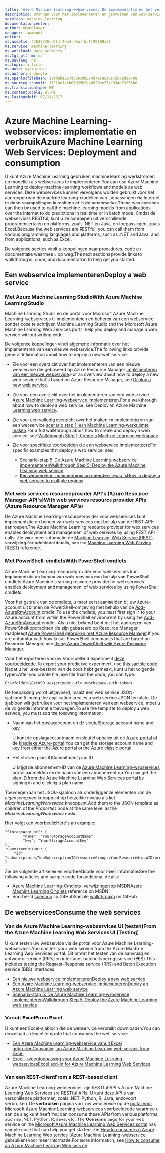 ```yaml
---
title: 'Azure Machine Learning-webservices: De implementatie en het verbruik | Microsoft Docs'
description: Bronnen voor het implementeren en gebruiken van web-services.
services: machine-learning
documentationcenter: 
author: vDonGlover
manager: raymondl
editor: 
ms.assetid: 47635376-d1f4-4ea4-a6af-bd1f99f69a69
ms.service: machine-learning
ms.workload: data-services
ms.tgt_pltfrm: na
ms.devlang: na
ms.topic: article
ms.date: 04/19/2017
ms.author: v-donglo
ms.openlocfilehash: 18edabe267ec06c08074d7a7a6d71435cedc8489
ms.sourcegitcommit: f537befafb079256fba0529ee554c034d73f36b0
ms.translationtype: MT
ms.contentlocale: nl-NL
ms.lasthandoff: 07/11/2017
---
```

# <a name="azure-machine-learning-web-services-deployment-and-consumption"></a><span data-ttu-id="20e9c-103">Azure Machine Learning-webservices: implementatie en verbruik</span><span class="sxs-lookup"><span data-stu-id="20e9c-103">Azure Machine Learning Web Services: Deployment and consumption</span></span>
<span data-ttu-id="20e9c-104">U kunt Azure Machine Learning gebruiken machine learning werkstromen en modellen als webservices te implementeren.</span><span class="sxs-lookup"><span data-stu-id="20e9c-104">You can use Azure Machine Learning to deploy machine-learning workflows and models as web services.</span></span> <span data-ttu-id="20e9c-105">Deze webservices kunnen vervolgens worden gebruikt voor het aanroepen van de machine learning-modellen van toepassingen via Internet te doen voorspellingen in realtime of in de batchmodus.</span><span class="sxs-lookup"><span data-stu-id="20e9c-105">These web services can then be used to call the machine-learning models from applications over the Internet to do predictions in real time or in batch mode.</span></span> <span data-ttu-id="20e9c-106">Omdat de webservices RESTful, kunt u ze aanroepen uit verschillende programmeertalen en platforms, zoals .NET en Java, en toepassingen, zoals Excel.</span><span class="sxs-lookup"><span data-stu-id="20e9c-106">Because the web services are RESTful, you can call them from various programming languages and platforms, such as .NET and Java, and from applications, such as Excel.</span></span>

<span data-ttu-id="20e9c-107">De volgende secties vindt u koppelingen naar procedures, code en documentatie waarmee u op weg.</span><span class="sxs-lookup"><span data-stu-id="20e9c-107">The next sections provide links to walkthroughs, code, and documentation to help get you started.</span></span>

## <a name="deploy-a-web-service"></a><span data-ttu-id="20e9c-108">Een webservice implementeren</span><span class="sxs-lookup"><span data-stu-id="20e9c-108">Deploy a web service</span></span>
### <a name="with-azure-machine-learning-studio"></a><span data-ttu-id="20e9c-109">Met Azure Machine Learning Studio</span><span class="sxs-lookup"><span data-stu-id="20e9c-109">With Azure Machine Learning Studio</span></span>
<span data-ttu-id="20e9c-110">Machine Learning Studio en de portal voor Microsoft Azure Machine Learning-webservices te implementeren en beheren van een webservice zonder code te schrijven.</span><span class="sxs-lookup"><span data-stu-id="20e9c-110">Machine Learning Studio and the Microsoft Azure Machine Learning Web Services portal help you deploy and manage a web service without writing code.</span></span>

<span data-ttu-id="20e9c-111">De volgende koppelingen vindt algemene informatie over het implementeren van een nieuwe webservice:</span><span class="sxs-lookup"><span data-stu-id="20e9c-111">The following links provide general Information about how to deploy a new web service:</span></span>

* <span data-ttu-id="20e9c-112">Zie voor een overzicht over het implementeren van een nieuwe webservice die gebaseerd op Azure Resource Manager [implementeren van een nieuwe webservice](machine-learning-webservice-deploy-a-web-service.md).</span><span class="sxs-lookup"><span data-stu-id="20e9c-112">For an overview about how to deploy a new web service that's based on Azure Resource Manager, see [Deploy a new web service](machine-learning-webservice-deploy-a-web-service.md).</span></span>
* <span data-ttu-id="20e9c-113">Zie voor een overzicht over het implementeren van een webservice [Azure Machine Learning-webservice implementeren](machine-learning-publish-a-machine-learning-web-service.md).</span><span class="sxs-lookup"><span data-stu-id="20e9c-113">For a walkthrough about how to deploy a web service, see [Deploy an Azure Machine Learning web service](machine-learning-publish-a-machine-learning-web-service.md).</span></span>
* <span data-ttu-id="20e9c-114">Zie voor een volledig overzicht over het maken en implementeren van een webservice [scenario stap 1: een Machine Learning-werkruimte maken](machine-learning-walkthrough-1-create-ml-workspace.md).</span><span class="sxs-lookup"><span data-stu-id="20e9c-114">For a full walkthrough about how to create and deploy a web service, see [Walkthrough Step 1: Create a Machine Learning workspace](machine-learning-walkthrough-1-create-ml-workspace.md).</span></span>
* <span data-ttu-id="20e9c-115">Zie voor specifieke voorbeelden die een webservice implementeert:</span><span class="sxs-lookup"><span data-stu-id="20e9c-115">For specific examples that deploy a web service, see:</span></span>

  * [<span data-ttu-id="20e9c-116">Scenario-stap 5: De Azure Machine Learning-webservice implementeren</span><span class="sxs-lookup"><span data-stu-id="20e9c-116">Walkthrough Step 5: Deploy the Azure Machine Learning web service</span></span>](machine-learning-walkthrough-5-publish-web-service.md)
  * [<span data-ttu-id="20e9c-117">Een webservice implementeren op meerdere regio 's</span><span class="sxs-lookup"><span data-stu-id="20e9c-117">How to deploy a web service to multiple regions</span></span>](machine-learning-how-to-deploy-to-multiple-regions.md)

### <a name="with-web-services-resource-provider-apis-azure-resource-manager-apis"></a><span data-ttu-id="20e9c-118">Met web services resourceprovider API's (Azure Resource Manager-API's)</span><span class="sxs-lookup"><span data-stu-id="20e9c-118">With web services resource provider APIs (Azure Resource Manager APIs)</span></span>
<span data-ttu-id="20e9c-119">De Azure Machine Learning-resourceprovider voor webservices kunt implementatie en beheer van web-services met behulp van de REST API-aanroepen.</span><span class="sxs-lookup"><span data-stu-id="20e9c-119">The Azure Machine Learning resource provider for web services enables deployment and management of web services by using REST API calls.</span></span> <span data-ttu-id="20e9c-120">Zie voor meer informatie de [Machine Learning Web Service (REST)](/rest/api/machinelearning/index) verwijzing.</span><span class="sxs-lookup"><span data-stu-id="20e9c-120">For additional details, see the [Machine Learning Web Service (REST)](/rest/api/machinelearning/index) reference.</span></span>

<!-- [Machine Learning Web Service (REST)](https://msdn.microsoft.com/library/azure/mt767538.aspx) reference. -->


### <a name="with-powershell-cmdlets"></a><span data-ttu-id="20e9c-121">Met PowerShell-cmdlets</span><span class="sxs-lookup"><span data-stu-id="20e9c-121">With PowerShell cmdlets</span></span>
<span data-ttu-id="20e9c-122">Azure Machine Learning-resourceprovider voor webservices kunt implementatie en beheer van web-services met behulp van PowerShell-cmdlets.</span><span class="sxs-lookup"><span data-stu-id="20e9c-122">Azure Machine Learning resource provider for web services enables deployment and management of web services by using PowerShell cmdlets.</span></span>

<span data-ttu-id="20e9c-123">Voor het gebruik van de cmdlets, u moet eerst aanmelden bij uw Azure-account uit binnen de PowerShell-omgeving met behulp van de [Add-AzureRmAccount](https://msdn.microsoft.com/library/mt619267.aspx) cmdlet.</span><span class="sxs-lookup"><span data-stu-id="20e9c-123">To use the cmdlets, you must first sign in to your Azure account from within the PowerShell environment by using the [Add-AzureRmAccount](https://msdn.microsoft.com/library/mt619267.aspx) cmdlet.</span></span> <span data-ttu-id="20e9c-124">Als u niet bekend bent met het aanroepen van PowerShell-opdrachten die zijn gebaseerd op Resource Manager, raadpleegt [Azure PowerShell gebruiken met Azure Resource Manager](../azure-resource-manager/powershell-azure-resource-manager.md#log-in-to-your-azure-account).</span><span class="sxs-lookup"><span data-stu-id="20e9c-124">If you are unfamiliar with how to call PowerShell commands that are based on Resource Manager, see [Using Azure PowerShell with Azure Resource Manager](../azure-resource-manager/powershell-azure-resource-manager.md#log-in-to-your-azure-account).</span></span>

<span data-ttu-id="20e9c-125">Voor het exporteren van uw Voorspellend experiment [deze voorbeeldcode](https://github.com/ritwik20/AzureML-WebServices).</span><span class="sxs-lookup"><span data-stu-id="20e9c-125">To export your predictive experiment, use [this sample code](https://github.com/ritwik20/AzureML-WebServices).</span></span> <span data-ttu-id="20e9c-126">Nadat u het .exe-bestand van de code hebt gemaakt, kunt u het volgende typen:</span><span class="sxs-lookup"><span data-stu-id="20e9c-126">After you create the .exe file from the code, you can type:</span></span>

    C:\<folder>\GetWSD <experiment-url> <workspace-auth-token>

<span data-ttu-id="20e9c-127">De toepassing wordt uitgevoerd, maakt een web service JSON-sjabloon.</span><span class="sxs-lookup"><span data-stu-id="20e9c-127">Running the application creates a web service JSON template.</span></span> <span data-ttu-id="20e9c-128">De sjabloon wilt gebruiken voor het implementeren van een webservice, moet u de volgende informatie toevoegen:</span><span class="sxs-lookup"><span data-stu-id="20e9c-128">To use the template to deploy a web service, you must add the following information:</span></span>

* <span data-ttu-id="20e9c-129">Naam van het opslagaccount en de sleutel</span><span class="sxs-lookup"><span data-stu-id="20e9c-129">Storage account name and key</span></span>

    <span data-ttu-id="20e9c-130">U kunt de opslagaccountnaam en sleutel ophalen uit de [Azure-portal](https://portal.azure.com/) of de [klassieke Azure-portal](http://manage.windowsazure.com/).</span><span class="sxs-lookup"><span data-stu-id="20e9c-130">You can get the storage account name and key from either the [Azure portal](https://portal.azure.com/) or the [Azure classic portal](http://manage.windowsazure.com/).</span></span>
* <span data-ttu-id="20e9c-131">Het streven plan-ID</span><span class="sxs-lookup"><span data-stu-id="20e9c-131">Commitment plan ID</span></span>

    <span data-ttu-id="20e9c-132">U krijgt de abonnement-ID van de [Azure Machine Learning-webservices](https://services.azureml.net) portal aanmelden en de naam van een abonnement op.</span><span class="sxs-lookup"><span data-stu-id="20e9c-132">You can get the plan ID from the [Azure Machine Learning Web Services](https://services.azureml.net) portal by signing in and clicking a plan name.</span></span>

<span data-ttu-id="20e9c-133">Toevoegen aan het JSON-sjabloon als onderliggende elementen van de *eigenschappen* knooppunt op hetzelfde niveau als het *MachineLearningWorkspace* knooppunt.</span><span class="sxs-lookup"><span data-stu-id="20e9c-133">Add them to the JSON template as children of the *Properties* node at the same level as the *MachineLearningWorkspace* node.</span></span>

<span data-ttu-id="20e9c-134">Hier volgt een voorbeeld:</span><span class="sxs-lookup"><span data-stu-id="20e9c-134">Here's an example:</span></span>

    "StorageAccount": {
            "name": "YourStorageAccountName",
            "key": "YourStorageAccountKey"
    },
    "CommitmentPlan": {
        "id": "subscriptions/YouSubscriptionID/resourceGroups/YourResourceGroupID/providers/Microsoft.MachineLearning/commitmentPlans/YourPlanName"
    }

<span data-ttu-id="20e9c-135">Zie de volgende artikelen en voorbeeldcode voor meer informatie:</span><span class="sxs-lookup"><span data-stu-id="20e9c-135">See the following articles and sample code for additional details:</span></span>

* <span data-ttu-id="20e9c-136">[Azure Machine Learning-Cmdlets](https://msdn.microsoft.com/library/azure/mt767952.aspx) -verwijzingen op MSDN</span><span class="sxs-lookup"><span data-stu-id="20e9c-136">[Azure Machine Learning Cmdlets](https://msdn.microsoft.com/library/azure/mt767952.aspx) reference on MSDN</span></span>
* <span data-ttu-id="20e9c-137">Voorbeeld [scenario](https://github.com/raymondlaghaeian/azureml-webservices-arm-powershell/blob/master/sample-commands.txt) op GitHub</span><span class="sxs-lookup"><span data-stu-id="20e9c-137">Sample [walkthrough](https://github.com/raymondlaghaeian/azureml-webservices-arm-powershell/blob/master/sample-commands.txt) on GitHub</span></span>

## <a name="consume-the-web-services"></a><span data-ttu-id="20e9c-138">De webservices</span><span class="sxs-lookup"><span data-stu-id="20e9c-138">Consume the web services</span></span>
### <a name="from-the-azure-machine-learning-web-services-ui-testing"></a><span data-ttu-id="20e9c-139">Van de Azure Machine Learning-webservices UI (testen)</span><span class="sxs-lookup"><span data-stu-id="20e9c-139">From the Azure Machine Learning Web Services UI (Testing)</span></span>
<span data-ttu-id="20e9c-140">U kunt testen uw webservice via de portal voor Azure Machine Learning-webservices.</span><span class="sxs-lookup"><span data-stu-id="20e9c-140">You can test your web service from the Azure Machine Learning Web Services portal.</span></span> <span data-ttu-id="20e9c-141">Dit omvat het testen van de aanvraag en antwoord-service (RR's) en interfaces batchuitvoeringsservice (BES).</span><span class="sxs-lookup"><span data-stu-id="20e9c-141">This includes testing the Request-Response service (RRS) and Batch Execution service (BES) interfaces.</span></span>

* [<span data-ttu-id="20e9c-142">Een nieuwe webservice implementeren</span><span class="sxs-lookup"><span data-stu-id="20e9c-142">Deploy a new web service</span></span>](machine-learning-webservice-deploy-a-web-service.md)
* [<span data-ttu-id="20e9c-143">Een Azure Machine Learning-webservice implementeren</span><span class="sxs-lookup"><span data-stu-id="20e9c-143">Deploy an Azure Machine Learning web service</span></span>](machine-learning-publish-a-machine-learning-web-service.md)
* [<span data-ttu-id="20e9c-144">Scenario-stap 5: De Azure Machine Learning-webservice implementeren</span><span class="sxs-lookup"><span data-stu-id="20e9c-144">Walkthrough Step 5: Deploy the Azure Machine Learning web service</span></span>](machine-learning-walkthrough-5-publish-web-service.md)

### <a name="from-excel"></a><span data-ttu-id="20e9c-145">Vanuit Excel</span><span class="sxs-lookup"><span data-stu-id="20e9c-145">From Excel</span></span>
<span data-ttu-id="20e9c-146">U kunt een Excel-sjabloon die de webservice verbruikt downloaden:</span><span class="sxs-lookup"><span data-stu-id="20e9c-146">You can download an Excel template that consumes the web service:</span></span>

* [<span data-ttu-id="20e9c-147">Een Azure Machine Learning-webservice vanuit Excel gebruiken</span><span class="sxs-lookup"><span data-stu-id="20e9c-147">Consuming an Azure Machine Learning web service from Excel</span></span>](machine-learning-consuming-from-excel.md)
* [<span data-ttu-id="20e9c-148">Excel-invoegtoepassing voor Azure Machine Learning-webservices</span><span class="sxs-lookup"><span data-stu-id="20e9c-148">Excel add-in for Azure Machine Learning Web Services</span></span>](machine-learning-excel-add-in-for-web-services.md)

### <a name="from-a-rest-based-client"></a><span data-ttu-id="20e9c-149">Van een REST-client</span><span class="sxs-lookup"><span data-stu-id="20e9c-149">From a REST-based client</span></span>
<span data-ttu-id="20e9c-150">Azure Machine Learning-webservices zijn RESTful-API's.</span><span class="sxs-lookup"><span data-stu-id="20e9c-150">Azure Machine Learning Web Services are RESTful APIs.</span></span> <span data-ttu-id="20e9c-151">U kunt deze API's van verschillende platformen, zoals .NET, Python, R, Java, enzovoort verbruiken. De **verbruiken** pagina voor uw webservice op de [portal voor Microsoft Azure Machine Learning-webservices](https://services.azureml.net) voorbeeldcode waarmee u aan de slag kunt heeft.</span><span class="sxs-lookup"><span data-stu-id="20e9c-151">You can consume these APIs from various platforms, such as .NET, Python, R, Java, etc. The **Consume** page for your web service on the [Microsoft Azure Machine Learning Web Services portal](https://services.azureml.net) has sample code that can help you get started.</span></span> <span data-ttu-id="20e9c-152">Zie [How to consume an Azure Machine Learning Web service](machine-learning-consume-web-services.md) (Azure Machine Learning-webservice gebruiken) voor meer informatie.</span><span class="sxs-lookup"><span data-stu-id="20e9c-152">For more information, see [How to consume an Azure Machine Learning Web service](machine-learning-consume-web-services.md).</span></span>
